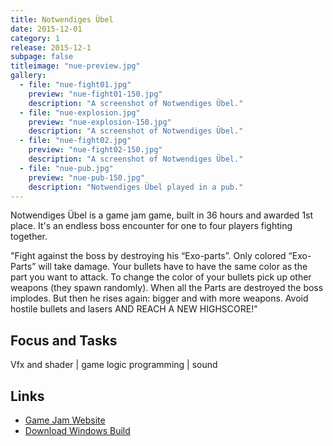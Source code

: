 ```yaml
---
title: Notwendiges Übel
date: 2015-12-01
category: 1
release: 2015-12-1
subpage: false
titleimage: "nue-preview.jpg"
gallery:
  - file: "nue-fight01.jpg"
    preview: "nue-fight01-150.jpg"
    description: "A screenshot of Notwendiges Übel."
  - file: "nue-explosion.jpg"
    preview: "nue-explosion-150.jpg"
    description: "A screenshot of Notwendiges Übel."
  - file: "nue-fight02.jpg"
    preview: "nue-fight02-150.jpg"
    description: "A screenshot of Notwendiges Übel."
  - file: "nue-pub.jpg"
    preview: "nue-pub-150.jpg"
    description: "Notwendiges Übel played in a pub."
---
```


Notwendiges Übel is a game jam game, built in 36 hours and awarded 1st place. It's an endless boss encounter for one to four players fighting together.

"Fight against the boss by destroying his “Exo-parts”.
Only colored “Exo-Parts” will take damage. Your bullets have to have the same color as the part you want to attack.
To change the color of your bullets pick up other weapons (they spawn randomly).
When all the Parts are destroyed the boss implodes. But then he rises again: bigger and with more weapons.
Avoid hostile bullets and lasers AND REACH A NEW HIGHSCORE!"

## Focus and Tasks
Vfx and shader | game logic programming | sound

## Links
* [Game Jam Website](https://playful-interactive-environments.github.io/gamejam/2015/#notwendiges-%C3%BCbel)
* [Download Windows Build](https://playful-interactive-environments.github.io/gamejam/2015/games/notwendigesuebel.zip)